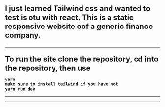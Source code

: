 <font size=5>
<b>
I just learned Tailwind css and wanted to test is otu with
react. This is a static responsive website oof a generic finance company.

---

To run the site clone the repository,
cd into the repository, then use
</font>
<font size=3>

```
yarn
make sure to install tailwind if you have not
yarn run dev
```

---

[](../../Videos/Obs/full_screen.mp4)

---

[](../../Videos/Obs/responsive.mp4)
